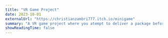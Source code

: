 ```yaml
---
title: "VR Game Project"
date: 2023-10-01
externalUrl: "https://christianzambri777.itch.io/minigame"
summary: "A VR game project where you atempt to deliver a package before an AI drone, by using your surroundings such as climbing up buildings and jumping from rooftop to rooftop."
showReadingTime: false
---
```

